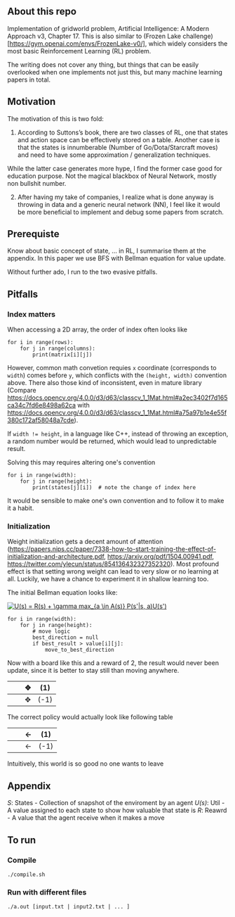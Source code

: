 ## About this repo
Implementation of gridworld problem, Artificial Intelligence: A Modern Approach v3, Chapter 17. This is also similar to (Frozen Lake challenge) [https://gym.openai.com/envs/FrozenLake-v0/], which widely considers the most basic Reinforcement Learning (RL) problem.

The writing does not cover any thing, but things that can be easily overlooked when one implements not just this, but many machine learning papers in total.

## Motivation
The motivation of this is two fold:

1. According to Suttons’s book, there are two classes of RL, one that states and action space can be effectively stored on a table. Another case is that the states is innumberable (Number of Go/Dota/Starcraft moves) and need to have some approximation / generalization techniques.

While the latter case generates more hype, I find the former case good for education purpose. Not the magical blackbox of Neural Network, mostly non bullshit number.

2. After having my take of companies, I realize what is done anyway is throwing in data and a generic neural network (NN), I feel like it would be more beneficial to implement and debug some papers from scratch.


## Prerequiste
Know about basic concept of state, … in RL, I summarise them at the appendix. In this paper we use BFS with Bellman equation for value update.

Without further ado, I run to the two evasive pitfalls.

## Pitfalls
### Index matters
 When accessing a 2D array, the order of index often looks like
```
for i in range(rows):
    for j in range(columns):
        print(matrix[i][j])
```
However, common math convetion requies `x` coordinate (corresponds to `width`) comes before `y`, which conflicts with the `(height, width)` convention above. There also those kind of inconsistent, even in mature library (Compare https://docs.opencv.org/4.0.0/d3/d63/classcv_1_1Mat.html#a2ec3402f7d165ca34c7fd6e8498a62ca with https://docs.opencv.org/4.0.0/d3/d63/classcv_1_1Mat.html#a75a97b1e4e55f380c172af58048a7cde). 

If `width != height`, in a language like C++, instead of throwing an exception, a random number would be returned, which would lead to unpredictable result.

Solving this may requires altering one's convention
```
for i in range(width):
    for j in range(height):
        print(states[j][i])  # note the change of index here
```

It would be sensible to make one's own convention and to follow it to make it a habit.

### Initialization
Weight initialization gets a decent amount of attention (https://papers.nips.cc/paper/7338-how-to-start-training-the-effect-of-initialization-and-architecture.pdf, https://arxiv.org/pdf/1504.00941.pdf, https://twitter.com/ylecun/status/854136432327352320). Most profound effect is that setting wrong weight can lead to very slow or no learning at all. Luckily, we have a chance to experiment it in shallow learning too. 


The initial Bellman equation looks like:

<a href="https://www.codecogs.com/eqnedit.php?latex=\inline&space;U(s)&space;=&space;R(s)&space;&plus;&space;\gamma&space;max_{a&space;\in&space;A(s)}&space;P(s'|s,&space;a)U(s')" target="_blank"><img src="https://latex.codecogs.com/svg.latex?\inline&space;U(s)&space;=&space;R(s)&space;&plus;&space;\gamma&space;max_{a&space;\in&space;A(s)}&space;P(s'|s,&space;a)U(s')" title="U(s) = R(s) + \gamma max_{a \in A(s)} P(s'|s, a)U(s')" /></a>

```
for i in range(width):
    for j in range(height):
        # move logic
        best_direction = null
        if best_result > value[i][j]:
            move_to_best_direction
```

Now with a board like this and a reward of 2, the result would never been update, since it is better to stay still than moving anywhere.

|   |   | ✥ | (1)  |
|---|---|---|------|
|   |   | ✥ | (-1) |

The correct policy would actually look like  following table

|   |   | ← | (1)  |
|---|---|---|------|
|   |   | ← | (-1) |

Intuitively, this world is so good no one wants to leave

## Appendix
_S_: States - Collection of snapshot of the enviroment by an agent
_U(s)_: Util - A value assigned to each state to show how valuable that state is
_R_: Reawrd - A value that the agent receive when it makes a move


## To run
### Compile
`./compile.sh`
### Run with different files
`./a.out [input.txt | input2.txt | ... ]`

